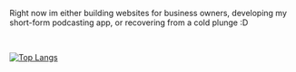 Right now im either building websites for business owners, developing my short-form podcasting app, or recovering from a cold plunge :D

 <br>

[![Top Langs](https://github-readme-stats.vercel.app/api/top-langs/?username=davidborucki&theme=radical&layout=compact)](https://github.com/anuraghazra/github-readme-stats)
